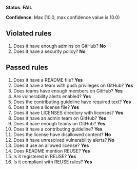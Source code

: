 **Status**: **FAIL**

**Confidence**: Max (10.0, max confidence value is 10.0)

## Violated rules

1.  Does it have enough admins on GitHub? **No**
1.  Does it have a security policy? **No**


## Passed rules

1.  Does it have a README file? **Yes**
1.  Does it have a team with push privileges on GitHub? **Yes**
1.  Does teams have enough members on GitHub? **Yes**
1.  Are vulnerability alerts enabled? **Yes**
1.  Does the contributing guideline have required text? **Yes**
1.  Does it have a license file? **Yes**
1.  Does it have LICENSES directory with licenses? **Yes**
1.  Does it have an admin team on GitHub? **Yes**
1.  Does it have enough teams on GitHub? **Yes**
1.  Does it have a contributing guideline? **Yes**
1.  Does the license have disallowed content? **No**
1.  Does it have unresolved vulnerability alerts? **No**
1.  Does it use an allowed license? **Yes**
1.  Does README mention REUSE? **Yes**
1.  Is it registered in REUSE? **Yes**
1.  Is it compliant with REUSE rules? **Yes**




